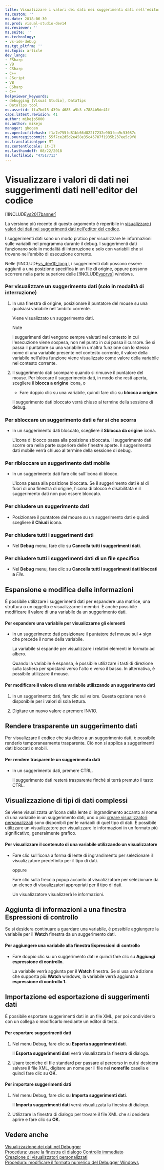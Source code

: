 ```yaml
---
title: Visualizzare i valori dei dati nei suggerimenti dati nell'editor del codice | Microsoft Docs
ms.custom: ''
ms.date: 2018-06-30
ms.prod: visual-studio-dev14
ms.reviewer: ''
ms.suite: ''
ms.technology:
- vs-ide-debug
ms.tgt_pltfrm: ''
ms.topic: article
dev_langs:
- FSharp
- VB
- CSharp
- C++
- JScript
- VB
- CSharp
- C++
helpviewer_keywords:
- debugging [Visual Studio], DataTips
- DataTips tool
ms.assetid: ffa7bd18-439b-4685-a9b3-c7884b5de41f
caps.latest.revision: 41
author: mikejo5000
ms.author: mikejo
manager: ghogen
ms.openlocfilehash: f1a7e755fd81bb66d822f7232e903fea9c53087c
ms.sourcegitcommit: 55f7ce2d5d2e458e35c45787f1935b237ee5c9f8
ms.translationtype: MT
ms.contentlocale: it-IT
ms.lasthandoff: 08/22/2018
ms.locfileid: "47517713"
---
```

# <a name="view-data-values-in-data-tips--in-the-code-editor"></a>Visualizzare i valori di dati nei suggerimenti dati nell'editor del codice
[!INCLUDE[vs2017banner](../includes/vs2017banner.md)]

La versione più recente di questo argomento è reperibile in [visualizzare i valori dei dati nei suggerimenti dati nell'editor del codice](https://docs.microsoft.com/visualstudio/debugger/view-data-values-in-data-tips-in-the-code-editor).  
  
I suggerimenti dati sono un modo pratico per visualizzare le informazioni sulle variabili nel programma durante il debug. I suggerimenti dati funzionano solo in modalità di interruzione e solo con variabili che si trovano nell'ambito di esecuzione corrente.  
  
 Nelle [!INCLUDE[vs_dev10_long](../includes/vs-dev10-long-md.md)], i suggerimenti dati possono essere aggiunti a una posizione specifica in un file di origine, oppure possono scorrere nella parte superiore delle [!INCLUDE[vsprvs](../includes/vsprvs-md.md)] windows.  
  
### <a name="to-display-a-datatip-in-break-mode-only"></a>Per visualizzare un suggerimento dati (solo in modalità di interruzione)  
  
1.  In una finestra di origine, posizionare il puntatore del mouse su una qualsiasi variabile nell'ambito corrente.  
  
     Viene visualizzato un suggerimento dati.  
  
    > [!NOTE]
    >  I suggerimenti dati vengono sempre valutati nel contesto in cui l'esecuzione viene sospesa, non nel punto in cui passa il cursore. Se si passa il puntatore su una variabile in un'altra funzione con lo stesso nome di una variabile presente nel contesto corrente, il valore della variabile nell'altra funzione viene visualizzato come valore della variabile nel contesto corrente.  
  
2.  Il suggerimento dati scompare quando si rimuove il puntatore del mouse. Per bloccare il suggerimento dati, in modo che resti aperta, scegliere il **blocca a origine** icona, o  
  
    -   Fare doppio clic su una variabile, quindi fare clic su **blocca a origine**.  
  
     Il suggerimento dati bloccato verrà chiuso al termine della sessione di debug.  
  
### <a name="to-unpin-a-datatip-and-make-it-float"></a>Per sbloccare un suggerimento dati e far sì che scorra  
  
-   In un suggerimento dati bloccato, scegliere il **Sblocca da origine** icona.  
  
     L'icona di blocco passa alla posizione sbloccata. Il suggerimento dati scorre ora nella parte superiore delle finestre aperte. Il suggerimento dati mobile verrà chiuso al termine della sessione di debug.  
  
### <a name="to-repin-a-floating-datatip"></a>Per ribloccare un suggerimento dati mobile  
  
-   In un suggerimento dati fare clic sull'icona di blocco.  
  
     L'icona passa alla posizione bloccata. Se il suggerimento dati è al di fuori di una finestra di origine, l'icona di blocco è disabilitata e il suggerimento dati non può essere bloccato.  
  
### <a name="to-close-a-datatip"></a>Per chiudere un suggerimento dati  
  
-   Posizionare il puntatore del mouse su un suggerimento dati e quindi scegliere il **Chiudi** icona.  
  
### <a name="to-close-all-datatips"></a>Per chiudere tutti i suggerimenti dati  
  
-   Nel **Debug** menu, fare clic su **Cancella tutti i suggerimenti dati**.  
  
### <a name="to-close-all-datatips-for-a-specific-file"></a>Per chiudere tutti i suggerimenti dati di un file specifico  
  
-   Nel **Debug** menu, fare clic su **Cancella tutti i suggerimenti dati bloccati a** *File*.  
  
## <a name="expanding-and-editing-information"></a>Espansione e modifica delle informazioni  
 È possibile utilizzare i suggerimenti dati per espandere una matrice, una struttura o un oggetto e visualizzarne i membri. È anche possibile modificare il valore di una variabile da un suggerimento dati.  
  
#### <a name="to-expand-a-variable-to-see-its-elements"></a>Per espandere una variabile per visualizzarne gli elementi  
  
-   In un suggerimento dati posizionare il puntatore del mouse sul **+** sign che precede il nome della variabile.  
  
     La variabile si espande per visualizzare i relativi elementi in formato ad albero.  
  
     Quando la variabile è espansa, è possibile utilizzare i tasti di direzione sulla tastiera per spostarsi verso l'alto e verso il basso. In alternativa, è possibile utilizzare il mouse.  
  
#### <a name="to-edit-the-value-of-a-variable-using-a-datatip"></a>Per modificare il valore di una variabile utilizzando un suggerimento dati  
  
1.  In un suggerimento dati, fare clic sul valore. Questa opzione non è disponibile per i valori di sola lettura.  
  
2.  Digitare un nuovo valore e premere INVIO.  
  
## <a name="making-a-datatip-transparent"></a>Rendere trasparente un suggerimento dati  
 Per visualizzare il codice che sta dietro a un suggerimento dati, è possibile renderlo temporaneamente trasparente. Ciò non si applica a suggerimenti dati bloccati o mobili.  
  
#### <a name="to-make-a-datatip-transparent"></a>Per rendere trasparente un suggerimento dati  
  
-   In un suggerimento dati, premere CTRL.  
  
     Il suggerimento dati resterà trasparente finché si terrà premuto il tasto CTRL.  
  
## <a name="visualizing-complex-data-types"></a>Visualizzazione di tipi di dati complessi  
 Se viene visualizzata un'icona della lente di ingrandimento accanto al nome di una variabile in un suggerimento dati, uno o più [creare visualizzatori personalizzati](../debugger/create-custom-visualizers-of-data.md) sono disponibili per le variabili di quel tipo di dati. È possibile utilizzare un visualizzatore per visualizzare le informazioni in un formato più significativo, generalmente grafico.  
  
#### <a name="to-view-the-contents-of-a-variable-using-a-visualizer"></a>Per visualizzare il contenuto di una variabile utilizzando un visualizzatore  
  
-   Fare clic sull'icona a forma di lente di ingrandimento per selezionare il visualizzatore predefinito per il tipo di dati.  
  
     oppure  
  
     Fare clic sulla freccia popup accanto al visualizzatore per selezionare da un elenco di visualizzatori appropriati per il tipo di dati.  
  
     Un visualizzatore visualizzerà le informazioni.  
  
## <a name="adding-information-to-a-watch-window"></a>Aggiunta di informazioni a una finestra Espressioni di controllo  
 Se si desidera continuare a guardare una variabile, è possibile aggiungere la variabile per il **Watch** finestra da un suggerimento dati.  
  
#### <a name="to-add-a-variable-to-the-watch-window"></a>Per aggiungere una variabile alla finestra Espressioni di controllo  
  
-   Fare doppio clic su un suggerimento dati e quindi fare clic su **Aggiungi espressione di controllo**.  
  
     La variabile verrà aggiunta per il **Watch** finestra. Se si usa un'edizione che supporta più **Watch** windows, la variabile verrà aggiunta a **espressione di controllo 1.**  
  
## <a name="importing-and-exporting-datatips"></a>Importazione ed esportazione di suggerimenti dati  
 È possibile esportare suggerimenti dati in un file XML, per poi condividerlo con un collega o modificarlo mediante un editor di testo.  
  
#### <a name="to-export-datatips"></a>Per esportare suggerimenti dati  
  
1.  Nel menu Debug, fare clic su **Esporta suggerimenti dati**.  
  
     Il **Esporta suggerimenti dati** verrà visualizzata la finestra di dialogo.  
  
2.  Usare tecniche di file standard per passare al percorso in cui si desidera salvare il file XML, digitare un nome per il file nei **nomefile** casella e quindi fare clic su **OK**.  
  
#### <a name="to-import-datatips"></a>Per importare suggerimenti dati  
  
1.  Nel menu Debug, fare clic su **Importa suggerimenti dati**.  
  
     Il **Importa suggerimenti dati** verrà visualizzata la finestra di dialogo.  
  
2.  Utilizzare la finestra di dialogo per trovare il file XML che si desidera aprire e fare clic su **OK**.  
  
## <a name="see-also"></a>Vedere anche  
 [Visualizzazione dei dati nel Debugger](../debugger/viewing-data-in-the-debugger.md)   
 [Procedura: usare la finestra di dialogo Controllo immediato](http://msdn.microsoft.com/library/ffaee1dd-e5ce-4ef2-9401-d28329398867)   
 [Creazione di visualizzatori personalizzati](../debugger/create-custom-visualizers-of-data.md)   
 [Procedura: modificare il formato numerico del Debugger Windows](http://msdn.microsoft.com/library/cd593847-a625-411d-a430-b798346ef18f)



